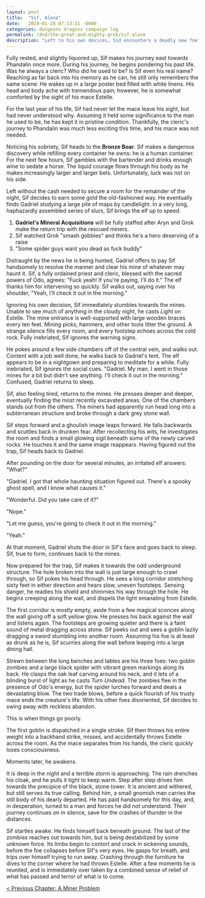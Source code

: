 ```yaml
---
layout: post
title:  "Sif, Alone"
date:   2019-01-28 07:13:21 -0600
categories: dungeons dragons campaign log
permalink: /dnd/the-great-and-mighty-grok/sif-alone
description: "Left to his own devices, Sid encounters a deadly new foe"
---
```


Fully rested, and slightly liquored up, Sif makes his journey east towards Phandalin once more.
During his journey, he begins pondering his past life.
Was he always a cleric?
Who did he used to be?
Is Sif even his real name?
Reaching as far back into his memory as he can, he still only remembers the same scene:
He wakes up in a large poster bed filled with white linens.
His head and body ache with tremendous pain; however, he is somewhat comforted by the sight of his mace Estelle.

For the last year of his life, Sif had never let the mace leave his sight, but had never understood why.
Assuming it held some significance to the man he used to be, he has kept it in pristine condition.
Thankfully, the cleric's journey to Phandalin was much less exciting this time, and his mace was not needed.

Noticing his sobriety, Sif heads to the **Bronze Boar**.
Sif makes a dangerous discovery while refilling every container he owns: he is a human container.
For the next few hours, Sif gambles with the bartender and drinks enough wine to sedate a horse.
The liquid courage flows through his body as he makes increasingly larger and larger bets.
Unfortunately, luck was not on his side.

Left without the cash needed to secure a room for the remainder of the night, Sif decides to earn some gold the old-fashioned way.
He eventually finds Gadriel studying a large pile of maps by candlelight.
In a very long, haphazardly assembled series of slurs, Sif brings the elf up to speed.

1. **Gadriel's Mineral Acquisitions** will be fully staffed after Aryn and Grok make the return trip with the rescued miners.
2. Sif watched Grok "smash gobbies" and thinks he's a hero deserving of a raise
3. "Some spider guys want you dead as fuck buddy"

Distraught by the news he is being hunted, Gadriel offers to pay Sif handsomely to resolve the manner and clear his mine of whatever may haunt it.
Sif, a fully ordained priest and cleric, blessed with the sacred powers of Odo, agrees:
"Fuck yeah!
If you're paying, I'll do it."
The elf thanks him for intervening so quickly.
Sif walks out, saying over his shoulder, "Yeah, I'll check it out in the morning."

Ignoring his own decision, Sif immediately stumbles towards the mines.
Unable to see much of anything in the cloudy night, he casts *Light* on Estelle.
The mine entrance is well-supported with large wooden braces every ten feet.
Mining picks, hammers, and other tools litter the ground.
A strange silence fills every room, and every footstep echoes across the cold rock.
Fully inebriated, Sif ignores the warning signs.

He pokes around a few side chambers off of the central vein, and walks out.
Content with a job well done, he walks back to Gadriel's tent.
The elf appears to be in a nightgown and preparing to meditate for a while.
Fully inebriated, Sif ignores the social cues.
"Gadriel.
My man.
I went in those mines for a bit but didn't see anything.
I'll check it out in the morning."
Confused, Gadriel returns to sleep.

Sif, also feeling tired, returns to the mines.
He presses deeper and deeper, eventually finding the most recently excavated areas.
One of the chambers stands out from the others.
The miners had apparently run head long into a subterranean structure and broke through a dark grey stone wall.

Sif steps forward and a ghoulish image leaps forward.
He falls backwards and scuttles back in drunken fear.
After recollecting his wits, he investigates the room and finds a small glowing sigil beneath some of the newly carved rocks.
He touches it and the same image reappears.
Having figured out the trap, Sif heads back to Gadriel.

After pounding on the door for several minutes, an irritated elf answers: "What?"

"Gadriel.
I got that whole haunting situation figured out.
There's a spooky ghost spell, and I know what causes it."

"Wonderful.
Did you take care of it?"

"Nope."

"Let me guess, you're going to check it out in the morning."

"Yeah."

At that moment, Gadriel shuts the door in Sif's face and goes back to sleep.
Sif, true to form, continues back to the mines.

Now prepared for the trap, Sif makes it towards the odd underground structure.
The hole broken into the wall is just large enough to crawl through, so Sif pokes his head through.
He sees a long corridor stretching sixty feet in either direction and hears slow, uneven footsteps.
Sensing danger, he readies his shield and shimmies his way through the hole.
He begins creeping along the wall, and dispels the light emanating from Estelle.

The first corridor is mostly empty, aside from a few magical sconces along the wall giving off a soft yellow glow.
He presses his back against the wall and listens again.
The footsteps are growing quieter and there is a faint sound of metal dragging across stone.
Sif peeks out and sees a goblin lazily dragging a sword stumbling into another room.
Assuming his foe is at least as drunk as he is, Sif scurries along the wall before leaping into a large dining hall.

Strewn between the long benches and tables are his three foes: two goblin zombies and a large black spider with vibrant green markings along its back.
He clasps the oak leaf carving around his neck, and it lets of a blinding burst of light as he casts *Turn Undead.*
The zombies flee in the presence of Odo's energy, but the spider lurches forward and deals a devastating blow.
The two trade blows, before a quick flourish of his trusty mace ends the creature's life.
With his other foes disoriented, Sif decides to swing away with reckless abandon.

This is when things go poorly.

The first goblin is dispatched in a single stroke.
Sif then throws his entire weight into a backhand strike, misses, and accidentally throws Estelle across the room.
As the mace separates from his hands, the cleric quickly loses consciousness.

Moments later, he awakens.

It is deep in the night and a terrible storm is approaching.
The rain drenches his cloak, and he pulls it tight to keep warm.
Step after step drives him towards the precipice of the black, stone tower.
It is ancient and withered, but still serves its true calling.
Behind him, a small gnomish man carries the still body of his dearly departed.
He has paid handsomely for this day, and, in desperation, turned to a man and forces he did not understand.
Their journey continues on in silence, save for the crashes of thunder in the distances.

Sif startles awake.
He finds himself back beneath ground.
The last of the zombies reaches out towards him, but is being destabilized by some unknown force.
Its limbs begin to contort and crack in sickening sounds, before the foe collapses before Sif's very eyes.
He gasps for breath, and trips over himself trying to run away.
Crashing through the furniture he dives to the corner where he had thrown Estelle.
After a few moments he is reunited, and is immediately over taken by a combined sense of relief of what has passed and terror of what is to come.

[< Previous Chapter: A Miner Problem](/dnd/the-great-and-mighty-grok/a-miner-problem)
